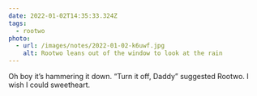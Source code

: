 ```yaml
---
date: 2022-01-02T14:35:33.324Z
tags:
  - rootwo
photo:
  - url: /images/notes/2022-01-02-k6uwf.jpg
    alt: Rootwo leans out of the window to look at the rain
---
```

Oh boy it’s hammering it down. “Turn it off, Daddy” suggested Rootwo. I wish I could sweetheart. 
